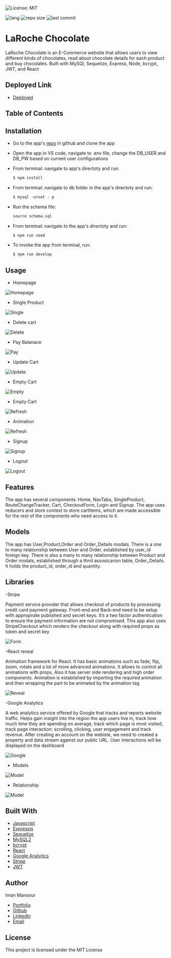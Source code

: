![License: MIT](https://img.shields.io/badge/License-MIT-yellow.svg)

![lang](https://img.shields.io/github/languages/top/imanmansour86/choco-commerce)
![repo size](https://img.shields.io/github/repo-size/imanmansour86/choco-commerce)
![last commit](https://img.shields.io/github/last-commit/imanmansour86/choco-commerce)

# LaRoche Chocolate

LaRoche Chocolate is an E-Commerce website that allows users to view different kinds of chocolates, read about chocolate details for each product and buy chocolates. Built with MySQl, Sequelize, Express, Node, bcrypt, JWT, and React

## Deployed Link

- [Deployed](https://peaceful-gorge-21480.herokuapp.com/)

## Table of Contents

## Installation

- Go to the app's [repo](https://github.com/imanmansour86/choco-commerce) in github and clone the app
- Open the app in VS code, navigate to .env file, change the DB_USER and DB_PW based on current user configurations
- From terminal: navigate to app's directoty and run:

  ```md
  $ npm install
  ```

- From terminal: navigate to db folder in the app's directoty and run:

  ```md
  $ mysql -uroot - p
  ```

- Run the schema file:

  ```md
  source schema.sql
  ```

- From terminal: navigate to the app's directoty and run:

  ```md
  $ npm run seed
  ```

- To invoke the app from terminal, run:

  ```md
  $ npm run develop
  ```

## Usage

- Homepage

![Homepage](/client/public/assets/get%20all%20products.gif)

- Single Product

![Single](/client/public/assets/singleProduct.gif)

- Delete cart

![Delete](/client/public/assets/delete%20from%20cart.gif)

- Pay Balanace

![Pay](/client/public/assets/pay%20balances.gif)

- Update Cart

![Update](/client/public/assets/update%20quantity.gif)

- Empty Cart

![Empty](/client/public/assets/emptycart.gif)

- Empty Cart

![Refresh](/client/public/assets/refresh.gif)

- Animation

![Refresh](/client/public/assets/animation.gif)

- Signup

![Signup](/client/public/assets/signup.gif)

- Logout

![Logout](/client/public/assets/logout.gif)

## Features

The app has several components: Home, NavTabs, SingleProduct, RouteChangeTracker, Cart, CheckoutForm, Login and Signup. The app uses reducers and store context to store cartItems, which are made accessible for the rest of the components who need access to it.

## Models

The app has User,Product,Order and Order_Details modals. There is a one to many relationship between User and Order, established by user_id foreign key. There is also a many to many relationship between Product and Order modals, established through a third assosicarion table, Order_Details. It holds the product_id, order_id and quantity.

## Libraries

-Stripe

Payment service provider that allows checkout of products by processing credit card payment gateway. Front-end and Back-end need to be setup with appropirate published and secret keys. It’s a two factor authentication to ensure the payment information are not compromised. This app also uses StripeCheckout which renders the checkout along with required props as token and secret key

![Form](/client/public/assets/form.png)

-React reveal

Animation framework for React. It has basic animations such as fade, flip, zoom, rotate and a lot of more advanced animations. It allows to control all animations with props, Also it has server side rendering and high order components. Animation is established by importing the required animation and then wrapping the part to be animated by the animation tag

![Reveal](/client/public/assets/reveal.png)

-Google Analytics

A web analytics service offered by Google that tracks and reports website traffic. Helps gain insight into the region the app users live in, track how much time they are spending on average, track which page is most visited, track page interaction: scrolling, clicking, user engagement
and track revenue. After creating an account on the webiste, we need to created a property and data stream against our public URL. User interactions will be displayed on the dashboard

![Google](/client/public/assets/google.png)

- Models

![Model](/client/public/assets/modal.png)

- Relationship

![Model](/client/public/assets/relationship.png)

## Built With

- [Javascript](https://developer.mozilla.org/en-US/docs/Web/JavaScript)
- [Expressjs](https://expressjs.com/)
- [Sequelize](https://sequelize.org/)
- [MySQL2](https://www.npmjs.com/package/mysql2)
- [bcrypt](https://www.npmjs.com/package/bcrypt)
- [React](https://reactjs.org/)
- [Google Analytics](https://analytics.google.com/analytics/web/?_ga=2.149095414.1901556607.1647384686-1594085352.1647384686&_gac=1.81879652.1647405661.CjwKCAjw8sCRBhA6EiwA6_IF4WRaCIUfuLGza4ruSat8labJyk1d1_Bv8kGHKQf-gEAcoqxrebZ7wxoClWoQAvD_BwE#/p306851511/reports/intelligenthome)
- [Stripe](https://stripe.com/)
- [JWT](https://jwt.io/)

## Author

Iman Mansour

- [Portfolio](https://imanmansour86.github.io/react-portfolio/)
- [Github](https://github.com/imanmansour86)
- [LinkedIn](https://www.linkedin.com/in/iman-mansour-51391515/)
- [Email](mailto:imanmansour86@gmail.com)

## License

This project is licensed under the MIT License
